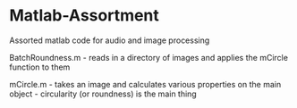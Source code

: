 # Matlab-Assortment
Assorted matlab code for audio and image processing

BatchRoundness.m   - reads in a directory of images and applies the mCircle function to them

mCircle.m   - takes an image and calculates various properties on the main object - circularity (or roundness) is the main thing
